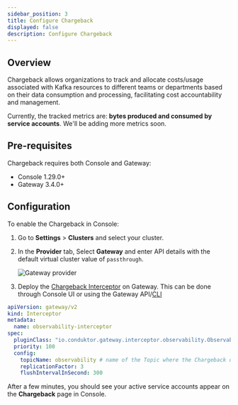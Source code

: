 ```yaml
---
sidebar_position: 3
title: Configure Chargeback
displayed: false
description: Configure Chargeback
---
```


## Overview

<GlossaryTerm>Chargeback</GlossaryTerm> allows organizations to track and allocate costs/usage associated with Kafka resources to different teams or departments based on their data consumption and processing, facilitating cost accountability and management.

Currently, the tracked metrics are: **bytes produced and consumed by service accounts**. We'll be adding more metrics soon.

## Pre-requisites

Chargeback requires both Console and Gateway:

- Console 1.29.0+
- Gateway 3.4.0+

## Configuration

To enable the Chargeback in <GlossaryTerm>Console</GlossaryTerm>:

1. Go to **Settings** > **Clusters** and select your cluster.
1. In the **Provider** tab, Select **Gateway** and enter API details with the default virtual cluster value of `passthrough`.

    ![Gateway provider](/guides/gateway-provider.png)

1. Deploy the [Chargeback Interceptor](/gateway/interceptors/observability/chargeback) on Gateway. This can be done through Console UI or using the Gateway API/[CLI](/gateway/reference/cli-reference)

  ```yaml
  apiVersion: gateway/v2
  kind: Interceptor
  metadata:
    name: observability-interceptor
  spec:
    pluginClass: "io.conduktor.gateway.interceptor.observability.ObservabilityPlugin"
    priority: 100
    config:
      topicName: observability # name of the Topic where the Chargeback data will be stored
      replicationFactor: 3
      flushIntervalInSecond: 300
  ```

After a few minutes, you should see your active service accounts appear on the **Chargeback** page in Console.
